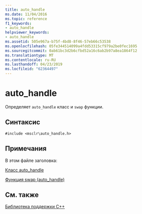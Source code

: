 ```yaml
---
title: auto_handle
ms.date: 11/04/2016
ms.topic: reference
f1_keywords:
- auto_handle
helpviewer_keywords:
- auto_handle
ms.assetid: 505e967a-b75f-4bd8-8f46-57eb66c53538
ms.openlocfilehash: 05fe344514099a4fdd53315cf979a2be0fec1695
ms.sourcegitcommit: 0ab61bc3d2b6cfbd52a16c6ab2b97a8ea1864f12
ms.translationtype: MT
ms.contentlocale: ru-RU
ms.lasthandoff: 04/23/2019
ms.locfileid: "62364497"
---
```

# <a name="autohandle"></a>auto_handle

Определяет `auto_handle` класс и `swap` функции.

## <a name="syntax"></a>Синтаксис

```
#include <msclr\auto_handle.h>
```

## <a name="remarks"></a>Примечания

В этом файле заголовка:

[Класс auto_handle](../dotnet/auto-handle-class.md)

[Функция swap (auto_handle)](../dotnet/swap-function-auto-handle.md)

## <a name="see-also"></a>См. также

[Библиотека поддержки C++](../dotnet/cpp-support-library.md)
